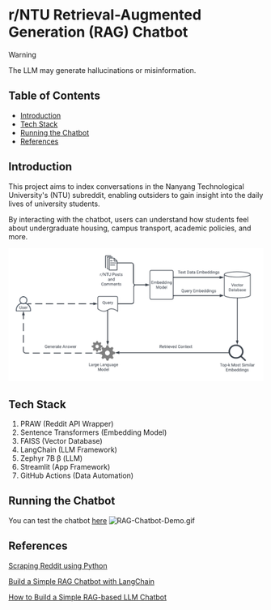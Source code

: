 # r/NTU Retrieval-Augmented Generation (RAG) Chatbot
> [!WARNING]
> The LLM may generate hallucinations or misinformation.

## Table of Contents
- [Introduction](#introduction)
- [Tech Stack](#tech-stack)
- [Running the Chatbot](#running-the-chatbot)
- [References](#references)
## Introduction
This project aims to index conversations in the Nanyang Technological University's (NTU) subreddit, enabling outsiders to gain insight into the daily lives of university students.

By interacting with the chatbot, users can understand how students feel about undergraduate housing, campus transport, academic policies, and more.

![rag_pipeline.png](assets/rag_pipeline.png)

## Tech Stack
1. PRAW (Reddit API Wrapper)
2. Sentence Transformers (Embedding Model)
3. FAISS (Vector Database)
4. LangChain (LLM Framework)
5. Zephyr 7B β (LLM)
6. Streamlit (App Framework)
7. GitHub Actions (Data Automation)

## Running the Chatbot
You can test the chatbot [here](https://ntu-reddit-chatbot.streamlit.app/)
![RAG-Chatbot-Demo.gif](assets/RAG-Chatbot-Demo.gif)
## References
[Scraping Reddit using Python](https://www.geeksforgeeks.org/scraping-reddit-using-python/)

[Build a Simple RAG Chatbot with LangChain](https://medium.com/credera-engineering/build-a-simple-rag-chatbot-with-langchain-b96b233e1b2a)

[How to Build a Simple RAG-based LLM Chatbot](https://medium.com/@turna.fardousi/how-to-build-a-simple-rag-llm-chatbot-47f3fcec8c85)
